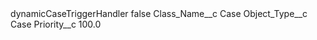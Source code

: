<?xml version="1.0" encoding="UTF-8"?>
<CustomMetadata xmlns="http://soap.sforce.com/2006/04/metadata" xmlns:xsi="http://www.w3.org/2001/XMLSchema-instance" xmlns:xsd="http://www.w3.org/2001/XMLSchema">
    <label>dynamicCaseTriggerHandler</label>
    <protected>false</protected>
    <values>
        <field>Class_Name__c</field>
        <value xsi:type="xsd:string">Case</value>
    </values>
    <values>
        <field>Object_Type__c</field>
        <value xsi:type="xsd:string">Case</value>
    </values>
    <values>
        <field>Priority__c</field>
        <value xsi:type="xsd:double">100.0</value>
    </values>
</CustomMetadata>
